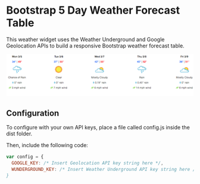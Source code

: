 # Bootstrap 5 Day Weather Forecast Table

This weather widget uses the Weather Underground and Google Geolocation APIs to build a responsive Bootstrap weather forecast table.

![Screenshot of 5 day weather forecast](/images/screenshot.png)

## Configuration

To configure with your own API keys, place a file called config.js inside the dist folder.

Then, include the following code:

```javascript
var config = {
  GOOGLE_KEY: /* Insert Geolocation API key string here */,
  WUNDERGROUND_KEY: /* Insert Weather Underground API key string here /*
}
```
